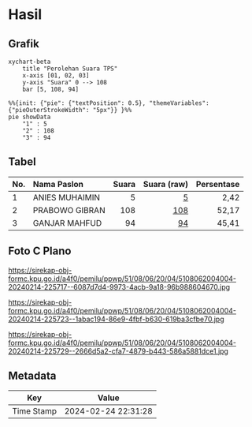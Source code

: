 # Hasil

## Grafik

```mermaid
xychart-beta
    title "Perolehan Suara TPS"
    x-axis [01, 02, 03]
    y-axis "Suara" 0 --> 108
    bar [5, 108, 94]
```

```mermaid
%%{init: {"pie": {"textPosition": 0.5}, "themeVariables": {"pieOuterStrokeWidth": "5px"}} }%%
pie showData
    "1" : 5
    "2" : 108
    "3" : 94
```

## Tabel

| No. | Nama Paslon    | Suara | Suara (raw) | Persentase |
|:--- |:-------------- | -----:| -----------:| ----------:|
| 1   | ANIES MUHAIMIN | 5     | [5][p-1]    | 2,42       |
| 2   | PRABOWO GIBRAN | 108   | [108][p-2]  | 52,17      |
| 3   | GANJAR MAHFUD  | 94    | [94][p-3]   | 45,41      |


[p-1]: https://github.com/gigit-pemilu/pemilu-2024-51-bali/blob/main/pilpres/hitung-suara/sub/51-bali/sub/08-buleleng/sub/06-buleleng/sub/2004-pemaron/sub/004-tps/sub/paslon-1.txt
[p-2]: https://github.com/gigit-pemilu/pemilu-2024-51-bali/blob/main/pilpres/hitung-suara/sub/51-bali/sub/08-buleleng/sub/06-buleleng/sub/2004-pemaron/sub/004-tps/sub/paslon-2.txt
[p-3]: https://github.com/gigit-pemilu/pemilu-2024-51-bali/blob/main/pilpres/hitung-suara/sub/51-bali/sub/08-buleleng/sub/06-buleleng/sub/2004-pemaron/sub/004-tps/sub/paslon-3.txt

## Foto C Plano

https://sirekap-obj-formc.kpu.go.id/a4f0/pemilu/ppwp/51/08/06/20/04/5108062004004-20240214-225717--6087d7d4-9973-4acb-9a18-96b988604670.jpg

https://sirekap-obj-formc.kpu.go.id/a4f0/pemilu/ppwp/51/08/06/20/04/5108062004004-20240214-225723--1abac194-86e9-4fbf-b630-619ba3cfbe70.jpg

https://sirekap-obj-formc.kpu.go.id/a4f0/pemilu/ppwp/51/08/06/20/04/5108062004004-20240214-225729--2666d5a2-cfa7-4879-b443-586a5881dce1.jpg


## Metadata

| Key        | Value               |
| ---------- | ------------------- |
| Time Stamp | 2024-02-24 22:31:28 |



